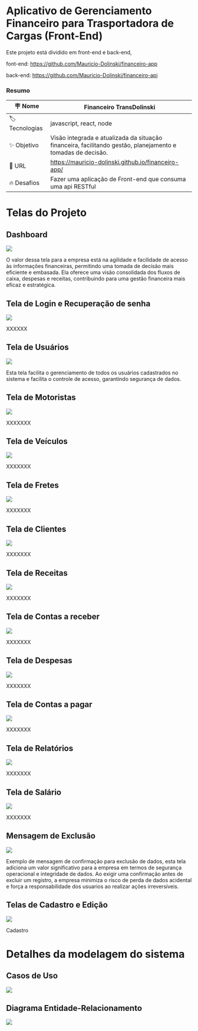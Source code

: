 # Aplicativo de Gerenciamento Financeiro para Trasportadora de Cargas (Front-End)

Este projeto está dividido em front-end e back-end, 

font-end: https://github.com/Mauricio-Dolinski/financeiro-app

back-end: https://github.com/Mauricio-Dolinski/financeiro-api

### Resumo

| :placard: Nome |  **Financeiro TransDolinski**   
| --------------------  | -------
| :label:Tecnologias | javascript, react, node
| :sparkles: Objetivo   | Visão integrada e atualizada da situação financeira, facilitando gestão, planejamento e tomadas de decisão.
| :rocket: URL        | https://mauricio-dolinski.github.io/financeiro-app/
| :fire: Desafios     | Fazer uma aplicação de Front-end que consuma uma api RESTful

# Telas do Projeto

## Dashboard
![](https://i.imgur.com/1a1YdrC.jpeg)

O valor dessa tela para a empresa está na agilidade e facilidade de acesso às informações financeiras, permitindo uma tomada de decisão mais eficiente e embasada. Ela oferece uma visão consolidada dos fluxos de caixa, despesas e receitas, contribuindo para uma gestão financeira mais eficaz e estratégica.

## Tela de Login e Recuperação de senha
![](https://i.imgur.com/index.jpeg)

XXXXXX

## Tela de Usuários
![](https://i.imgur.com/index.jpeg)

Esta tela facilita o gerenciamento de todos os usuários cadastrados no sistema e facilita o controle de acesso, garantindo segurança de dados.

## Tela de Motoristas
![](https://i.imgur.com/index.jpeg)

XXXXXXX

## Tela de Veículos
![](https://i.imgur.com/index.jpeg)

XXXXXXX

## Tela de Fretes
![](https://i.imgur.com/index.jpeg)

XXXXXXX

## Tela de Clientes
![](https://i.imgur.com/index.jpeg)

XXXXXXX

## Tela de Receitas
![](https://i.imgur.com/index.jpeg)

XXXXXXX

## Tela de Contas a receber
![](https://i.imgur.com/index.jpeg)

XXXXXXX

## Tela de Despesas
![](https://i.imgur.com/index.jpeg)

XXXXXXX

## Tela de Contas a pagar
![](https://i.imgur.com/index.jpeg)

XXXXXXX

## Tela de Relatórios
![](https://i.imgur.com/index.jpeg)

XXXXXXX

## Tela de Salário
![](https://i.imgur.com/index.jpeg)

XXXXXXX

## Mensagem de Exclusão
![](https://i.imgur.com/index.jpeg)

Exemplo de mensagem de confirmação para exclusão de dados, esta tela adiciona um valor significativo para a empresa em termos de segurança operacional e integridade de dados. Ao exigir uma confirmação antes de excluir um registro, a empresa minimiza o risco de perda de dados acidental e força a responsabilidade dos usuarios ao realizar ações irreversíveis.

## Telas de Cadastro e Edição
![](https://i.imgur.com/index.jpeg)

Cadastro

# Detalhes da modelagem do sistema

## Casos de Uso

![](https://i.imgur.com/index.jpeg)

## Diagrama Entidade-Relacionamento

![](https://i.imgur.com/index.jpeg)


